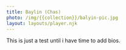 ```yaml
---
title: Baylin (Chas)
photo: /img/{{collection}}/balyin-pic.jpg
layout: layouts/player.njk
---
```

This is just a test until i have time to add bios.
